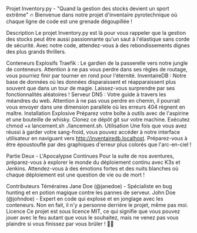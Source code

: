 Projet Inventory.py - "Quand la gestion des stocks devient un sport extrême" 🔥
Bienvenue dans notre projet d'inventaire pyrotechnique où chaque ligne de code est une grenade dégoupillée !

Description
Le projet Inventory.py est là pour vous rappeler que la gestion des stocks peut être aussi passionnante qu'un saut à l'élastique sans corde de sécurité. Avec notre code, attendez-vous à des rebondissements dignes des plus grands thrillers.

Conteneurs Explosifs
Traefik : Le gardien de la passerelle vers notre jungle de conteneurs. Attention à ne pas vous perdre dans ses règles de routage, vous pourriez finir par tourner en rond pour l'éternité.
InventaireDB : Notre base de données où les données disparaissent et réapparaissent plus souvent que dans un tour de magie. Laissez-vous surprendre par ses fonctionnalités aléatoires !
Serveur DNS : Votre guide à travers les méandres du web. Attention à ne pas vous perdre en chemin, il pourrait vous envoyer dans une dimension parallèle où les erreurs 404 règnent en maître.
Installation Explosive
Préparez votre boîte à outils avec de l'aspirine et une bouteille de whisky.
Clonez ce dépôt git sur votre machine.
Exécutez chmod +x lancement.sh ./lancement.sh.
Utilisation
Une fois que vous avez réussi à garder votre sang-froid, vous pouvez accéder à notre interface utilisateur en naviguant vers http://inventairedb.localhost. Préparez-vous à être époustouflé par des graphiques d'erreur plus colorés que l'arc-en-ciel !

Partie Deux - L'Apocalypse Continues
Pour la suite de nos aventures, préparez-vous à explorer le monde du déploiement continu avec K3s et Jenkins. Attendez-vous à des émotions fortes et des nuits blanches où chaque déploiement est une question de vie ou de mort !

Contributeurs Téméraires
Jane Doe (@janedoe) - Spécialiste en bug hunting et en potion magique contre les pannes de serveur.
John Doe (@johndoe) - Expert en code qui explose et en jonglage avec les conteneurs.
Non en fait, il n'y a personne derrière le projet, même pas moi.
Licence
Ce projet est sous licence MIT, ce qui signifie que vous pouvez jouer avec le feu autant que vous le souhaitez, mais ne venez pas vous plaindre si vous finissez par vous brûler ! 🚀🔥
